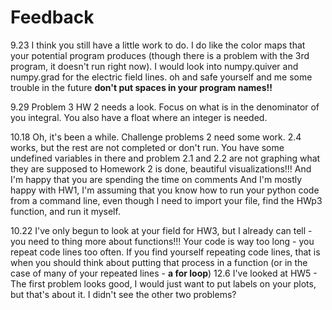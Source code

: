 # Feedback
9.23
I think you still have a little work to do. I do like the color maps that your potential program produces (though there is a problem with the 3rd program, it doesn't run right now). I would look into numpy.quiver and numpy.grad for the electric field lines. 
oh and safe yourself and me some trouble in the future **don't put spaces in your program names!!**

9.29
Problem 3 HW 2 needs a look. Focus on what is in the denominator of you integral. You also have a float where an integer is needed.

10.18
Oh, it's been a while. Challenge problems 2 need some work. 2.4 works, but the rest are not completed or don't run. You have some undefined variables in there and problem 2.1 and 2.2 are not graphing what they are supposed to
Homework 2 is done, beautiful visualizations!!! And I'm happy that you are spending the time on comments
And I'm mostly happy with HW1, I'm assuming that you know how to run your python code from a command line, even though I need to import your file, find the HWp3 function, and run it myself.

10.22
I've only begun to look at your field for HW3, but I already can tell - you need to thing more about functions!!! Your code is way too long - you repeat code lines too often. If you find yourself repeating code lines, that is when you should think about putting that process in a function (or in the case of many of your repeated lines - **a for loop**)
12.6
I've looked at HW5 - The first problem looks good, I would just want to put labels on your plots, but that's about it. I didn't see the other two problems?
